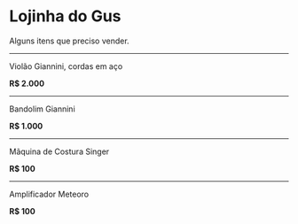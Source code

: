 # Lojinha do Gus

Alguns itens que preciso vender.

---
Violão Giannini, cordas em aço

__R$ 2.000__

---
Bandolim Giannini

__R$ 1.000__

---
Mãquina de Costura Singer

__R$ 100__

---
Amplificador Meteoro

__R$ 100__
